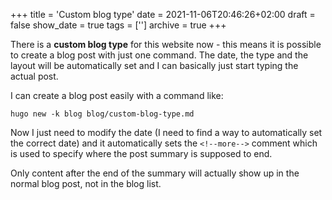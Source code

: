 +++
title = 'Custom blog type'
date = 2021-11-06T20:46:26+02:00
draft = false
show_date = true
tags = ['']
archive = true
+++

There is a **custom blog type** for this website now - this means it is possible to create a blog post with just one command. The date, the type and the layout will be automatically set and I can basically just start typing the actual post. 

<!--more-->

I can create a blog post easily with a command like:

```
hugo new -k blog blog/custom-blog-type.md
```

Now I just need to modify the date (I need to find a way to automatically set the correct date) and it automatically sets the ```<!--more-->``` comment which is used to specify where the post summary is supposed to end.

Only content after the end of the summary will actually show up in the normal blog post, not in the blog list.
